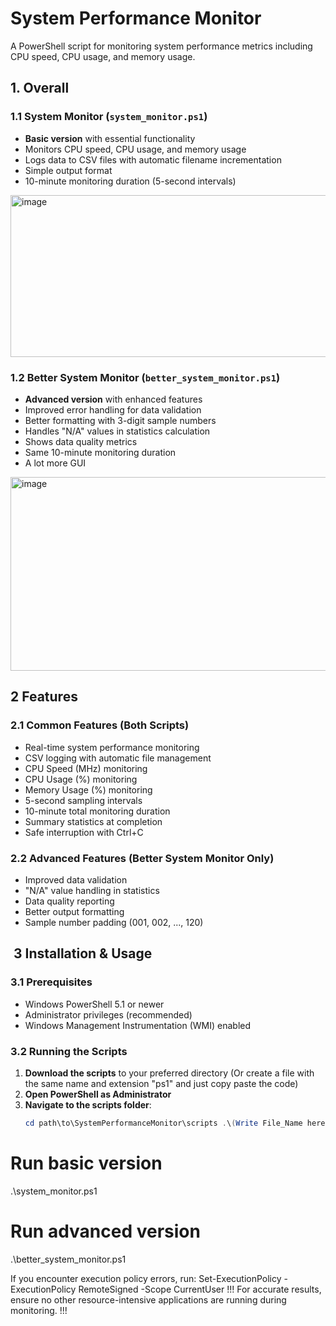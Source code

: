 # System Performance Monitor

A PowerShell script for monitoring system performance metrics including CPU speed, CPU usage, and memory usage.

## 1. Overall

### 1.1 System Monitor (`system_monitor.ps1`)
- **Basic version** with essential functionality
- Monitors CPU speed, CPU usage, and memory usage
- Logs data to CSV files with automatic filename incrementation
- Simple output format
- 10-minute monitoring duration (5-second intervals)
<img width="639" height="259" alt="image" src="https://github.com/user-attachments/assets/96bd0cec-1c47-4ef1-8529-842eb9bde8bc" />

### 1.2 Better System Monitor (`better_system_monitor.ps1`)
- **Advanced version** with enhanced features
- Improved error handling for data validation
- Better formatting with 3-digit sample numbers
- Handles "N/A" values in statistics calculation
- Shows data quality metrics
- Same 10-minute monitoring duration
- A lot more GUI
<img width="621" height="310" alt="image" src="https://github.com/user-attachments/assets/c7b7c277-eba4-46a6-b1c4-cae21adc313f" />

## 2 Features

### 2.1 Common Features (Both Scripts)
- Real-time system performance monitoring
- CSV logging with automatic file management
- CPU Speed (MHz) monitoring
- CPU Usage (%) monitoring  
- Memory Usage (%) monitoring
- 5-second sampling intervals
- 10-minute total monitoring duration
- Summary statistics at completion
- Safe interruption with Ctrl+C

### 2.2 Advanced Features (Better System Monitor Only)
- Improved data validation
- "N/A" value handling in statistics
- Data quality reporting
- Better output formatting
- Sample number padding (001, 002, ..., 120)

## ️ 3 Installation & Usage

### 3.1 Prerequisites
- Windows PowerShell 5.1 or newer
- Administrator privileges (recommended)
- Windows Management Instrumentation (WMI) enabled

### 3.2 Running the Scripts

1. **Download the scripts** to your preferred directory (Or create a file with the same name and extension "ps1" and just copy paste the code)
2. **Open PowerShell as Administrator**
3. **Navigate to the scripts folder**:
   ```powershell
   cd path\to\SystemPerformanceMonitor\scripts .\(Write File_Name here)
   
# Run basic version
.\system_monitor.ps1

# Run advanced version  
.\better_system_monitor.ps1

If you encounter execution policy errors, run: Set-ExecutionPolicy -ExecutionPolicy RemoteSigned -Scope CurrentUser
!!! For accurate results, ensure no other resource-intensive applications are running during monitoring. !!!

